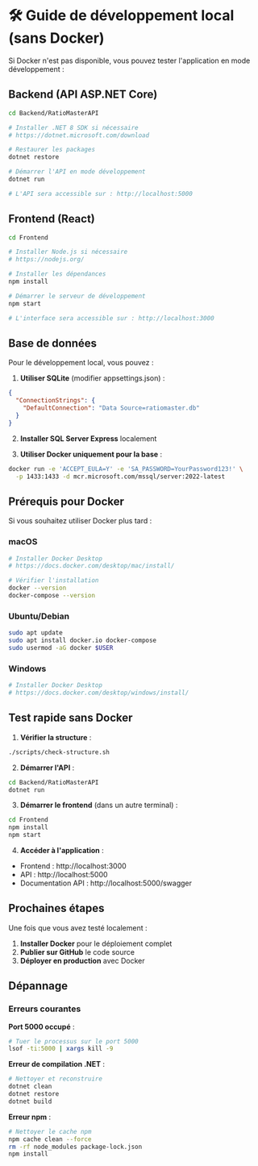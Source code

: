 # 🛠️ Guide de développement local (sans Docker)

Si Docker n'est pas disponible, vous pouvez tester l'application en mode développement :

## Backend (API ASP.NET Core)

```bash
cd Backend/RatioMasterAPI

# Installer .NET 8 SDK si nécessaire
# https://dotnet.microsoft.com/download

# Restaurer les packages
dotnet restore

# Démarrer l'API en mode développement
dotnet run

# L'API sera accessible sur : http://localhost:5000
```

## Frontend (React)

```bash
cd Frontend

# Installer Node.js si nécessaire
# https://nodejs.org/

# Installer les dépendances
npm install

# Démarrer le serveur de développement
npm start

# L'interface sera accessible sur : http://localhost:3000
```

## Base de données

Pour le développement local, vous pouvez :

1. **Utiliser SQLite** (modifier appsettings.json) :
```json
{
  "ConnectionStrings": {
    "DefaultConnection": "Data Source=ratiomaster.db"
  }
}
```

2. **Installer SQL Server Express** localement

3. **Utiliser Docker uniquement pour la base** :
```bash
docker run -e 'ACCEPT_EULA=Y' -e 'SA_PASSWORD=YourPassword123!' \
  -p 1433:1433 -d mcr.microsoft.com/mssql/server:2022-latest
```

## Prérequis pour Docker

Si vous souhaitez utiliser Docker plus tard :

### macOS
```bash
# Installer Docker Desktop
# https://docs.docker.com/desktop/mac/install/

# Vérifier l'installation
docker --version
docker-compose --version
```

### Ubuntu/Debian
```bash
sudo apt update
sudo apt install docker.io docker-compose
sudo usermod -aG docker $USER
```

### Windows
```bash
# Installer Docker Desktop
# https://docs.docker.com/desktop/windows/install/
```

## Test rapide sans Docker

1. **Vérifier la structure** :
```bash
./scripts/check-structure.sh
```

2. **Démarrer l'API** :
```bash
cd Backend/RatioMasterAPI
dotnet run
```

3. **Démarrer le frontend** (dans un autre terminal) :
```bash
cd Frontend
npm install
npm start
```

4. **Accéder à l'application** :
- Frontend : http://localhost:3000
- API : http://localhost:5000
- Documentation API : http://localhost:5000/swagger

## Prochaines étapes

Une fois que vous avez testé localement :

1. **Installer Docker** pour le déploiement complet
2. **Publier sur GitHub** le code source
3. **Déployer en production** avec Docker

## Dépannage

### Erreurs courantes

**Port 5000 occupé** :
```bash
# Tuer le processus sur le port 5000
lsof -ti:5000 | xargs kill -9
```

**Erreur de compilation .NET** :
```bash
# Nettoyer et reconstruire
dotnet clean
dotnet restore
dotnet build
```

**Erreur npm** :
```bash
# Nettoyer le cache npm
npm cache clean --force
rm -rf node_modules package-lock.json
npm install
```
